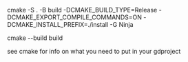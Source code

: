 cmake -S . -B build -DCMAKE_BUILD_TYPE=Release -DCMAKE_EXPORT_COMPILE_COMMANDS=ON -DCMAKE_INSTALL_PREFIX=./install -G Ninja

cmake --build build

see cmake for info on what you need to put in your gdproject
